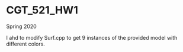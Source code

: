 # CGT_521_HW1
Spring 2020

I ahd to modify Surf.cpp to get 9 instances of the provided model with different colors.
